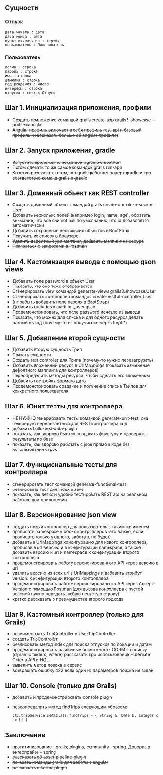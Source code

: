 ## Сущности

### Отпуск
	дата начала : дата
	дата конца : дата
	пункт назначения : строка
	пользователь : Пользователь
	
### Пользователь
	логин : строка
	пароль : строка
	имя : строка
	фамилия : строка
	год рождения : число
	интересы : строка
	отпуска : список Отпуск

## Шаг 1. Инициализация приложения, профили

* Создать приложение командой grails create-app grails3-showcase --profile=anuglar
* ~~Angular профиль включает в себя профиль rest-api и базовый профиль. (рассказать больше об angular профиле)~~

## Шаг 2. Запуск приложения, gradle

* ~~Запустить приложение командой ./gradlew bootRun~~
* Потом сделать то же самое командой grails run-app
* ~~Коротко рассказать о том, что grails работает поверх gradle и про соответствие команд grails и gradle~~

## Шаг 3. Доменный объект как REST controller

* Создать доменный объект командой grails create-domain-resource User
* Добавить несколько полей (например login, name, age), обратить внимание, что все они not null по умолчанию, что id добавляется автоматически
* Добавить сохранение нескольких объектов в BootStrap
* Получить их список в браузере
* ~~Удалить дефолтный урл маппинг, добавить маппинг на ресурс~~
* ~~Поиграться с запросами в Postman~~

## Шаг 4. Кастомизация вывода с помощью gson views

* Добавить поле password в объект User
* Показать, что оно тоже отображается
* Сгенерировать view командой generate-views grails3.showcase.User
* Сгенерировать контроллер командой create-restful-controller User 
* (не забыть добавить поле пароля в BootStrap)
* Добавить excludes в шаблон _user.gson
* Продемонстрировать, что поле password исчезло из вывода
* Показать, что можно для списка и для одного ресурса делать разный вывод (почему-то не получилось через tmpl.*)

## Шаг 5. Добавление второй сущности

* Добавить вторую сущность Трип
* Связать сущности
* Создать rest controller для Трипа (почему-то нужно перезагрузить)
* Добавить вложенный ресурс в UrlMappings (показать изменение дефолтного маппинга для контроллеров)
* Переопределить методы ресурса, чтобы сделать его вложенным
* ~~Добавить настройку формата даты~~
* Продемонстрировать создание и получение списка Трипов для конкретного пользователя

## Шаг 6. Юнит тесты для контроллера
* НЕ НУЖНО генерировать тесты командой generate-unit-test, она генерирует нерелевантный для REST контроллера код
* добавить build-test-data-plugin
* показать, как здорово быстро создавать фикстуру и проверять результаты по базе
* показать, как здорово работать с json прямо в коде без использования строк 

## Шаг 7. Функциональные тесты для контроллера
* сгенерировать тест командой generate-functional-test 
* реализовать тест для index и save
* показать, как легко и удобно тестировать REST api на реальном работающем приложении

## Шаг 8. Версионирование json view
* создать новый контроллер для пользователя с таким же именем
* прописать namespace у обоих контроллеров (это важно, если прописать только у одного, работать не будет)
* добавить в UrlMappings конфигурацию для нового контроллера, прописав в url версию и в конфигурации namespace, а также добавить версию к url и namespace к конфигурации второго контроллера
* продемонстрировать работу версионированного API через версию в url
* удалить версию из всех url в UrlMappings и добавить атрибут version: к конфигурации второго контроллера
* продемонстрировать работу версионированного API через Accept-Version с помощью Postman (для вызова конроллера с пустой версией нужно передать любую непустую строку)
* кратко рассказать о преимуществе второго подхода

## Шаг 9.  Кастомный контроллер (только для Grails)
* переименовать TripController в UserTripController
* создать TripController
* реализовать метод index для поиска отпусков по локации и датам 
* продемонстрировать различные возможности GORM по поиску (dynamic finders, where) рассказать про использование Hibernate Criteria API и HQL
* выделить метод поиска в сервис
* возвращать ошибку 422 если один из параметров поиска не задан

## Шаг 10. Console (только для Grails)
* добавить и продемонстрировать console plugin
* переопределить метод findTrips следующим образом:


    `ctx.tripService.metaClass.findTrips = { String a, Date b, Integer c ->
        []
    }`

	
## Заключение
* протитипирование - grails; plugins, community - spring. Доверие в энтерпрайзе - spring
* ~~рассказать об asset-pipeline-plugin~~
* ~~показать команды grails для работы с angular~~
* ~~рассказать о karma plugin~~
